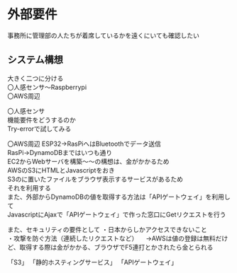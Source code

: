 # 外部要件  

事務所に管理部の人たちが着席しているかを遠くにいても確認したい  

## システム構想  

大きく二つに分ける  
〇人感センサ～Raspberrypi  
〇AWS周辺  

〇人感センサ  
機能要件をどうするのか  
Try-errorで試してみる  

〇AWS周辺
ESP32→RasPiへはBluetoothでデータ送信  
RasPi→DynamoDBまではいつも通り  
EC2からWebサーバを構築～～の構想は、金がかかるため  
AWSのS3にHTMLとJavascriptをおき  
S3のに置いたファイルをブラウザ表示するサービスがあるため  
それを利用する  
また、外部からDynamoDBの値を取得する方法は「APIゲートウェイ」を利用して  
JavascriptにAjaxで「APIゲートウェイ」で作った窓口にGetリクエストを行う

また、セキュリティの要件として
・日本からしかアクセスできないこと  
・攻撃を防ぐ方法（連続したリクエストなど）
　→AWSは値の登録は無料だけど、取得する際は金がかかる、ブラウザでF5連打とかされたら金とられる  

「S3」
「静的ホスティングサービス」
「APIゲートウェイ」
